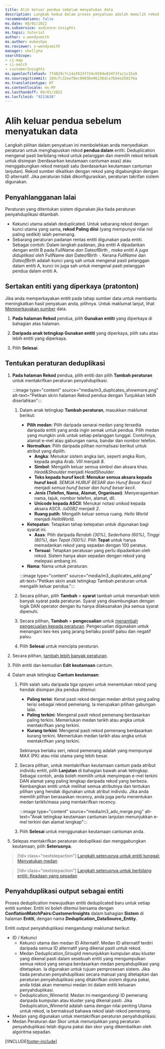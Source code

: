 ```yaml
---
title: Alih keluar pendua sebelum menyatukan data
description: Langkah kedua dalam proses penyatuan adalah memilih rekod mana yang hendak disimpan apabila pendua ditemui.
recommendations: false
ms.date: 08/01/2022
ms.subservice: audience-insights
ms.topic: tutorial
author: v-wendysmith
ms.author: mukeshpo
ms.reviewer: v-wendysmith
manager: shellyha
searchScope:
- ci-map
- ci-match
- customerInsights
ms.openlocfilehash: 7f4829cfc14af623f724c6594e834f3fac1c15a9
ms.sourcegitcommit: 10dcfc32eaf8ec0903be96136dca7bb4e250276a
ms.translationtype: HT
ms.contentlocale: ms-MY
ms.lasthandoff: 08/01/2022
ms.locfileid: "9213638"
---
```

# <a name="remove-duplicates-before-unifying-data"></a>Alih keluar pendua sebelum menyatukan data

Langkah pilihan dalam penyatuan ini membolehkan anda menyediakan peraturan untuk menghapuskan rekod **pendua dalam** entiti. Deduplication mengenal pasti berbilang rekod untuk pelanggan dan memilih rekod terbaik untuk disimpan (berdasarkan keutamaan cantuman asas) atau menggabungkan rekod menjadi satu (berdasarkan keutamaan cantuman lanjutan). Rekod sumber dikaitkan dengan rekod yang digabungkan dengan ID alternatif. Jika peraturan tidak dikonfigurasikan, peraturan takrifan sistem digunakan.

## <a name="default-deduplication"></a>Penyahlangganan lalai

Peraturan yang ditentukan sistem digunakan jika tiada peraturan penyahduplikasi ditambah.

- Kekunci utama adalah deduplicated.
  Untuk sebarang rekod dengan kunci utama yang sama, **rekod Paling diisi** (yang mempunyai nilai nol paling sedikit) ialah pemenang.
- Sebarang peraturan padanan rentas entiti digunakan pada entiti.
  Sebagai contoh: Dalam langkah padanan, jika entiti A dipadankan dengan entiti B pada FullName *dan* DateofBirth *, maka entiti A juga diduplikasi oleh* FullName *dan* DateofBirth *·*. Kerana *FullName* dan *DateofBirth* adalah kunci yang sah untuk mengenal pasti pelanggan dalam entiti A, kunci ini juga sah untuk mengenal pasti pelanggan pendua dalam entiti A.

## <a name="include-enriched-entities-preview"></a>Sertakan entiti yang diperkaya (pratonton)

Jika anda memperkayakan entiti pada tahap sumber data untuk membantu meningkatkan hasil penyatuan anda, pilihnya. Untuk maklumat lanjut, lihat [Memperkayakan sumber](data-sources-enrichment.md) data.

1. **Pada halaman Rekod** pendua, pilih **Gunakan entiti** yang diperkaya di bahagian atas halaman.

1. **Daripada anak tetingkap Gunakan entiti** yang diperkaya, pilih satu atau lebih entiti yang diperkaya.

1. Pilih **Selesai**.

## <a name="define-deduplication-rules"></a>Tentukan peraturan deduplikasi

1. **Pada halaman Rekod** pendua, pilih entiti dan pilih **Tambah peraturan** untuk mentakrifkan peraturan penyahduplikasi.

   :::image type="content" source="media/m3_duplicates_showmore.png" alt-text="Petikan skrin halaman Rekod pendua dengan Tunjukkan lebih diserlahkan":::

   1. Dalam anak tetingkap **Tambah peraturan**, masukkan maklumat berikut:
      - **Pilih medan**: Pilih daripada senarai medan yang tersedia daripada entiti yang anda ingin semak untuk pendua. Pilih medan yang mungkin unik untuk setiap pelanggan tunggal. Contohnya, alamat e-mel atau gabungan nama, bandar dan nombor telefon.
      - **Normalkan**: Pilih daripada pilihan normalisasi berikut untuk atribut yang dipilih.
        - **Angka**: Menukar sistem angka lain, seperti angka Rom, kepada angka Arab. *VIII* menjadi *8*.
        - **Simbol**: Mengalih keluar semua simbol dan aksara khas. *Head&Shoulder* menjadi *HeadShoulder*.
        - **Teks kepada huruf kecil: Menukar semua aksara kepada huruf kecil**. *SEMUA HURUF BESAR dan Huruf Besar Kecil* menjadi *semua huruf besar dan huruf besar kecil*.
        - **Jenis (Telefon, Nama, Alamat, Organisasi)**: Menyeragamkan nama, tajuk, nombor telefon, alamat, dll.
        - **Unicode kepada ASCII**: Menukar notasi unikod kepada aksara ASCII. */u00B2* menjadi *2*.
        - **Ruang putih**: Mengalih keluar semua ruang. *Hello World* menjadi *HelloWorld*.
      - **Ketepatan**: Tetapkan tahap ketepatan untuk digunakan bagi syarat ini.
        - **Asas**: Pilih daripada *Rendah (30%)*, *Sederhana (60%)*, *Tinggi (80%)*, dan *Tepat (100%)*. Pilih **Tepat** untuk hanya memadankan rekod yang sepadan dengan 100 peratus.
        - **Tersuai**: Tetapkan peratusan yang perlu dipadankan oleh rekod. Sistem hanya akan sepadan dengan rekod yang melepasi ambang ini.
      - **Nama**: Nama untuk peraturan.

      :::image type="content" source="media/m3_duplicates_add.png" alt-text="Petikan skrin anak tetingkap Tambah peraturan untuk mengalih keluar pendua.":::

   1. Secara pilihan, pilih **Tambah** > **syarat** tambah untuk menambah lebih banyak syarat pada peraturan. Syarat yang disambungkan dengan logik DAN operator dengan itu hanya dilaksanakan jika semua syarat dipenuhi.

   1. Secara pilihan, **Tambah** > **pengecualian** untuk [menambah pengecualian kepada peraturan](match-entities.md#add-exceptions-to-a-rule). Pengecualian digunakan untuk menangani kes-kes yang jarang berlaku positif palsu dan negatif palsu.

   1. Pilih **Selesai** untuk mencipta peraturan.

1. Secara pilihan, [tambah lebih banyak peraturan](#define-deduplication-rules).

1. Pilih entiti dan kemudian **Edit keutamaan** cantum.

1. Dalam anak tetingkap **Cantum keutamaan**:
   1. Pilih salah satu daripada tiga opsyen untuk menentukan rekod yang hendak disimpan jika pendua ditemui:
      - **Paling terisi**: Kenal pasti rekod dengan medan atribut yang paling terisi sebagai rekod pemenang. Ia merupakan pilihan gabungan lalai.
      - **Paling terkini**: Mengenal pasti rekod pemenang berdasarkan paling terkini. Memerlukan medan tarikh atau angka untuk mentakrifkan yang terkini.
      - **Kurang terkini**: Mengenal pasti rekod pemenang berdasarkan kurang terkini. Memerlukan medan tarikh atau angka untuk mentakrifkan yang terkini.
      
      Sekiranya berlaku seri, rekod pemenang adalah yang mempunyai MAX (PK) atau nilai utama yang lebih besar.
      
   1. Secara pilihan, untuk mentakrifkan keutamaan cantum pada atribut individu entiti, pilih **Lanjutan** di bahagian bawah anak tetingkap. Sebagai contoh, anda boleh memilih untuk menyimpan e-mel terkini DAN alamat yang paling lengkap daripada rekod yang berbeza. Kembangkan entiti untuk melihat semua atributnya dan tentukan pilihan yang hendak digunakan untuk atribut individu. Jika anda memilih pilihan berasaskan recency, anda juga perlu menentukan medan tarikh/masa yang mentakrifkan recency.

      :::image type="content" source="media/m3_adv_merge.png" alt-text="Anak tetingkap keutamaan cantuman lanjutan menunjukkan e-mel terkini dan alamat lengkap":::

   1. Pilih **Selesai** untuk menggunakan keutamaan cantuman anda.

1. Selepas mentakrifkan peraturan deduplikasi dan menggabungkan keutamaan, pilih **Seterusnya**.
  
> [!div class="nextstepaction"]
> [Langkah seterusnya untuk entiti tunggal: Menyatukan medan](merge-entities.md)

> [!div class="nextstepaction"]
> [Langkah seterusnya untuk berbilang entiti: Keadaan yang sepadan](match-entities.md)

## <a name="deduplication-output-as-an-entity"></a>Penyahduplikasi output sebagai entiti

Proses deduplication mewujudkan entiti deduplicated baru untuk setiap entiti sumber. Entiti ini boleh ditemui bersama dengan **ConflationMatchPairs:CustomerInsights** dalam bahagian **Sistem** di halaman **Entiti**, dengan nama **Deduplication_DataSource_Entity**.

Entiti output penyahduplikasi mengandungi maklumat berikut:

- ID / Kekunci
  - Kekunci utama dan medan ID Alternatif. Medan ID alternatif terdiri daripada semua ID alternatif yang dikenal pasti untuk rekod.
  - Medan Deduplication_GroupId menunjukkan kumpulan atau kluster yang dikenal pasti dalam sesebuah entiti yang mengumpulkan semua rekod yang serupa berdasarkan medan penyahduplikasi yang ditetapkan. Ia digunakan untuk tujuan pemprosesan sistem. Jika tiada peraturan penyahduplikasi secara manual yang ditetapkan dan peraturan penyahduplikasi yang ditakrifkan sistem diguna pakai, anda tidak akan menemui medan ini dalam entiti keluaran penyahduplikasi.
  - Deduplication_WinnerId: Medan ini mengandungi ID pemenang daripada kumpulan atau kluster yang dikenal pasti. Jika Deduplication_WinnerId adalah sama dengan nilai penting Utama untuk rekod, ia bermaksud bahawa rekod ialah rekod pemenang.
- Medan yang digunakan untuk mentakrifkan peraturan penyahduplikasi.
- Medan Peraturan dan Skor untuk menunjukkan yang peraturan penyahduplikasi telah diguna pakai dan skor yang dikembalikan oleh algoritma sepadan.

[!INCLUDE[footer-include](includes/footer-banner.md)]
